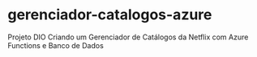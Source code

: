 # gerenciador-catalogos-azure
Projeto DIO Criando um Gerenciador de Catálogos da Netflix com Azure Functions e Banco de Dados
